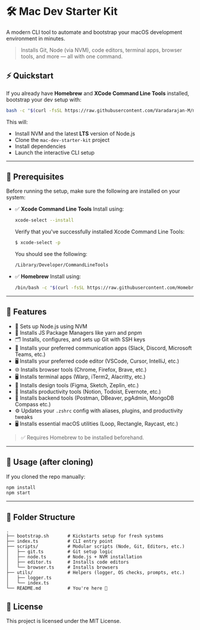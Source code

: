 # 🛠️ Mac Dev Starter Kit

A modern CLI tool to automate and bootstrap your macOS development environment in minutes.

> Installs Git, Node (via NVM), code editors, terminal apps, browser tools, and more — all with one command.


## ⚡ Quickstart

If you already have **Homebrew** and **XCode Command Line Tools** installed, bootstrap your dev setup with:

```bash
bash -c "$(curl -fsSL https://raw.githubusercontent.com/Varadarajan-M/mac-dev-starter-kit/main/bootstrap.sh)"
```

This will:

* Install NVM and the latest **LTS** version of Node.js
* Clone the `mac-dev-starter-kit` project
* Install dependencies
* Launch the interactive CLI setup

---

## 🧱 Prerequisites

Before running the setup, make sure the following are installed on your system:

* ✅ **Xcode Command Line Tools**
  Install using:

  ```bash
  xcode-select --install
  ```

  Verify that you've successfully installed Xcode Command Line Tools:

  ```bash
  $ xcode-select -p
  ```
  You should see the following:
  ```bash  
  /Library/Developer/CommandLineTools
  ```
  
* ✅ **Homebrew**
  Install using:

  ```bash
  /bin/bash -c "$(curl -fsSL https://raw.githubusercontent.com/Homebrew/install/HEAD/install.sh)"
  ```

---

## 🚀 Features

* 🔧 Sets up Node.js using NVM
* 🧶 Installs JS Package Managers like yarn and pnpm
* 🗂️ Installs, configures, and sets up Git with SSH keys
* 💬 Installs your preferred communication apps (Slack, Discord, Microsoft Teams, etc.)
* 🖥️ Installs your preferred code editor (VSCode, Cursor, IntelliJ, etc.)
* 🌐 Installs browser tools (Chrome, Firefox, Brave, etc.)
* 🖥️ Installs terminal apps (Warp, iTerm2, Alacritty, etc.)
* 🎨 Installs design tools (Figma, Sketch, Zeplin, etc.)
* 📁 Installs productivity tools (Notion, Todoist, Evernote, etc.)
* 🔧 Installs backend tools (Postman, DBeaver, pgAdmin, MongoDB Compass etc.)
* ⚙️ Updates your `.zshrc` config with aliases, plugins, and productivity tweaks
* 🖥️ Installs essential macOS utilities (Loop, Rectangle, Raycast, etc.)

> ✅ Requires Homebrew to be installed beforehand.

---

## 🧰 Usage (after cloning)

If you cloned the repo manually:

```bash
npm install
npm start
```

---

## 📁 Folder Structure

```
.
├── bootstrap.sh       # Kickstarts setup for fresh systems
├── index.ts           # CLI entry point
├── scripts/           # Modular scripts (Node, Git, Editors, etc.)
│   ├── git.ts         # Git setup logic
│   ├── node.ts        # Node.js + NVM installation
│   ├── editor.ts      # Installs code editors
│   └── browser.ts     # Installs browsers
├── utils/             # Helpers (logger, OS checks, prompts, etc.)
│   ├── logger.ts
│   └── index.ts
└── README.md          # You're here 🚀
```

## 📄 License
This project is licensed under the MIT License.
